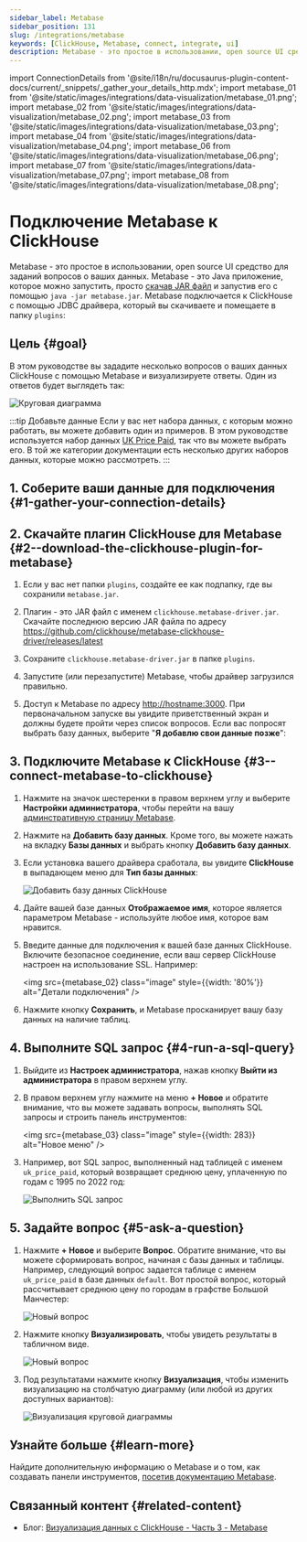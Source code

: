 ```yaml
---
sidebar_label: Metabase
sidebar_position: 131
slug: /integrations/metabase
keywords: [ClickHouse, Metabase, connect, integrate, ui]
description: Metabase - это простое в использовании, open source UI средство для заданий вопросов о ваших данных.
---
```

import ConnectionDetails from '@site/i18n/ru/docusaurus-plugin-content-docs/current/_snippets/_gather_your_details_http.mdx';
import metabase_01 from '@site/static/images/integrations/data-visualization/metabase_01.png';
import metabase_02 from '@site/static/images/integrations/data-visualization/metabase_02.png';
import metabase_03 from '@site/static/images/integrations/data-visualization/metabase_03.png';
import metabase_04 from '@site/static/images/integrations/data-visualization/metabase_04.png';
import metabase_06 from '@site/static/images/integrations/data-visualization/metabase_06.png';
import metabase_07 from '@site/static/images/integrations/data-visualization/metabase_07.png';
import metabase_08 from '@site/static/images/integrations/data-visualization/metabase_08.png';


# Подключение Metabase к ClickHouse

Metabase - это простое в использовании, open source UI средство для заданий вопросов о ваших данных. Metabase - это Java приложение, которое можно запустить, просто <a href="https://www.metabase.com/start/oss/jar" target="_blank">скачав JAR файл</a> и запустив его с помощью `java -jar metabase.jar`. Metabase подключается к ClickHouse с помощью JDBC драйвера, который вы скачиваете и помещаете в папку `plugins`:

## Цель {#goal}

В этом руководстве вы зададите несколько вопросов о ваших данных ClickHouse с помощью Metabase и визуализируете ответы. Один из ответов будет выглядеть так:

  <img src={metabase_08} class="image" alt="Круговая диаграмма" />
<p/>

:::tip Добавьте данные
Если у вас нет набора данных, с которым можно работать, вы можете добавить один из примеров. В этом руководстве используется набор данных [UK Price Paid](/getting-started/example-datasets/uk-price-paid.md), так что вы можете выбрать его. В той же категории документации есть несколько других наборов данных, которые можно рассмотреть.
:::

## 1. Соберите ваши данные для подключения {#1-gather-your-connection-details}
<ConnectionDetails />

## 2. Скачайте плагин ClickHouse для Metabase {#2--download-the-clickhouse-plugin-for-metabase}

1. Если у вас нет папки `plugins`, создайте ее как подпапку, где вы сохранили `metabase.jar`.

2. Плагин - это JAR файл с именем `clickhouse.metabase-driver.jar`. Скачайте последнюю версию JAR файла по адресу <a href="https://github.com/clickhouse/metabase-clickhouse-driver/release" target="_blank">https://github.com/clickhouse/metabase-clickhouse-driver/releases/latest</a>

3. Сохраните `clickhouse.metabase-driver.jar` в папке `plugins`.

4. Запустите (или перезапустите) Metabase, чтобы драйвер загрузился правильно.

5. Доступ к Metabase по адресу <a href="http://localhost:3000/" target="_blank">http://hostname:3000</a>. При первоначальном запуске вы увидите приветственный экран и должны будете пройти через список вопросов. Если вас попросят выбрать базу данных, выберите "**Я добавлю свои данные позже**":

## 3. Подключите Metabase к ClickHouse {#3--connect-metabase-to-clickhouse}

1. Нажмите на значок шестеренки в правом верхнем углу и выберите **Настройки администратора**, чтобы перейти на вашу <a href="http://localhost:3000/admin/settings/setup" target="_blank">админстративную страницу Metabase</a>.

2. Нажмите на **Добавить базу данных**. Кроме того, вы можете нажать на вкладку **Базы данных** и выбрать кнопку **Добавить базу данных**.

3. Если установка вашего драйвера сработала, вы увидите **ClickHouse** в выпадающем меню для **Тип базы данных**:

    <img src={metabase_01} class="image" alt="Добавить базу данных ClickHouse" />

4. Дайте вашей базе данных **Отображаемое имя**, которое является параметром Metabase - используйте любое имя, которое вам нравится.

5. Введите данные для подключения к вашей базе данных ClickHouse. Включите безопасное соединение, если ваш сервер ClickHouse настроен на использование SSL. Например:

    <img src={metabase_02} class="image" style={{width: '80%'}}  alt="Детали подключения" />

6. Нажмите кнопку **Сохранить**, и Metabase просканирует вашу базу данных на наличие таблиц.

## 4. Выполните SQL запрос {#4-run-a-sql-query}

1. Выйдите из **Настроек администратора**, нажав кнопку **Выйти из администратора** в правом верхнем углу.

2. В правом верхнем углу нажмите на меню **+ Новое** и обратите внимание, что вы можете задавать вопросы, выполнять SQL запросы и строить панель инструментов:

    <img src={metabase_03} class="image" style={{width: 283}} alt="Новое меню" />

3. Например, вот SQL запрос, выполненный над таблицей с именем `uk_price_paid`, который возвращает среднюю цену, уплаченную по годам с 1995 по 2022 год:

    <img src={metabase_04} class="image" alt="Выполнить SQL запрос" />

## 5. Задайте вопрос {#5-ask-a-question}

1. Нажмите **+ Новое** и выберите **Вопрос**. Обратите внимание, что вы можете сформировать вопрос, начиная с базы данных и таблицы. Например, следующий вопрос задается таблице с именем `uk_price_paid` в базе данных `default`. Вот простой вопрос, который рассчитывает среднюю цену по городам в графстве Большой Манчестер:

    <img src={metabase_06} class="image" alt="Новый вопрос" />

2. Нажмите кнопку **Визуализировать**, чтобы увидеть результаты в табличном виде.

    <img src={metabase_07} class="image" alt="Новый вопрос" />

3. Под результатами нажмите кнопку **Визуализация**, чтобы изменить визуализацию на столбчатую диаграмму (или любой из других доступных вариантов):

    <img src={metabase_08} class="image" alt="Визуализация круговой диаграммы" />

## Узнайте больше {#learn-more}

Найдите дополнительную информацию о Metabase и о том, как создавать панели инструментов, <a href="https://www.metabase.com/docs/latest/" target="_blank">посетив документацию Metabase</a>.

## Связанный контент {#related-content}

- Блог: [Визуализация данных с ClickHouse - Часть 3 - Metabase](https://clickhouse.com/blog/visualizing-data-with-metabase)
